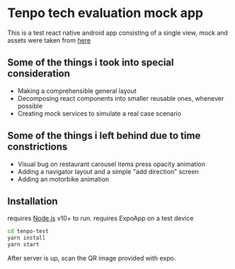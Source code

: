 # Tenpo tech evaluation mock app

This is a test react native android app consisting of a single view, mock and assets were taken from [here](https://xd.adobe.com/view/f54f4021-662d-463e-62df-5f9bcfd1b411-837e)

## Some of the things i took into special consideration

- Making a comprehensible general layout 
- Decomposing react components into smaller reusable ones, whenever possible
- Creating mock services to simulate a real case scenario

## Some of the things i left behind due to time constrictions
- Visual bug on restaurant carousel items press opacity animation
- Adding a navigator layout and a simple "add direction" screen
- Adding an motorbike animation 


## Installation

requires [Node.js](https://nodejs.org/) v10+ to run.
requires ExpoApp on a test device

```sh
cd tenpo-test
yarn install
yarn start
``` 

After server is up, scan the QR image provided with expo.
